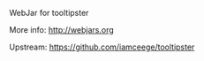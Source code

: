 WebJar for tooltipster

More info: http://webjars.org

Upstream: https://github.com/iamceege/tooltipster
